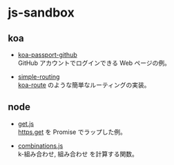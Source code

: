 # js-sandbox

## koa

- [koa-passport-github](koa/passport-github)  
  GitHub アカウントでログインできる Web ページの例。

- [simple-routing](koa/simple-routing.js)  
  [koa-route](https://github.com/koajs/route) のような簡単なルーティングの実装。

## node

- [get.js](node/get.js)  
  [https.get](https://nodejs.org/api/https.html#https_https_get_options_callback) を Promise でラップした例。

- [combinations.js](node/combinations.js)  
  k-組み合わせ, 組み合わせ を計算する関数。
